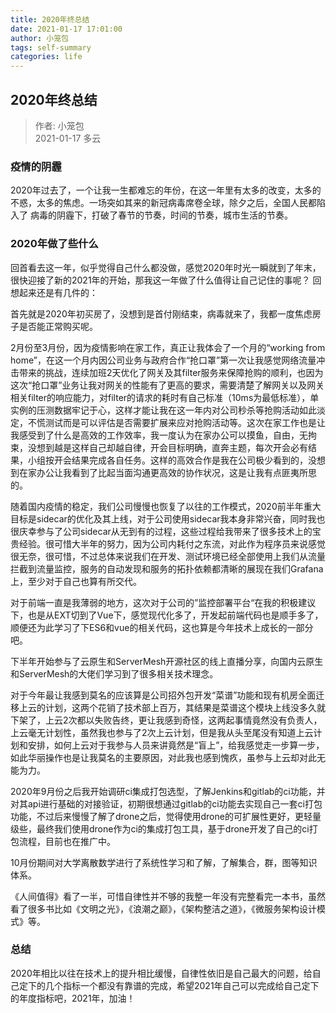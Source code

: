 ```yaml
---
title: 2020年终总结
date: 2021-01-17 17:01:00
author: 小笼包
tags: self-summary
categories: life
---
```


## 2020年终总结

> 作者: 小笼包  
> 2021-01-17 多云

### 疫情的阴霾

2020年过去了，一个让我一生都难忘的年份，在这一年里有太多的改变，太多的不惑，太多的焦虑。一场突如其来的新冠病毒席卷全球，除夕之后，全国人民都陷入了
病毒的阴霾下，打破了春节的节奏，时间的节奏，城市生活的节奏。

<!-- more -->

### 2020年做了些什么

回首看去这一年，似乎觉得自己什么都没做，感觉2020年时光一瞬就到了年末，很快迎接了新的2021年的开始，那我这一年做了什么值得让自己记住的事呢？
回想起来还是有几件的：

首先就是2020年初买房了，没想到是首付刚结束，病毒就来了，我都一度焦虑房子是否能正常购买呢。

2月份至3月份，因为疫情影响在家工作，真正让我体会了一个月的“working from home”，在这一个月内因公司业务与政府合作“抢口罩”第一次让我感觉网络流量冲击带来的挑战，连续加班2天优化了网关及其filter服务来保障抢购的顺利，也因为这次“抢口罩”业务让我对网关的性能有了更高的要求，需要清楚了解网关以及网关相关filter的响应能力，对filter的请求的耗时有自己标准（10ms为最低标准），单实例的压测数据牢记于心，这样才能让我在这一年内对公司秒杀等抢购活动如此淡定，不慌测试而是可以评估是否需要扩展来应对抢购活动等。这次在家工作也是让我感受到了什么是高效的工作效率，我一度认为在家办公可以摸鱼，自由，无拘束，没想到越是这样自己却越自律，开会目标明确，直奔主题，每次开会必有结果，小组按开会结果完成各自任务。这样的高效合作是我在公司极少看到的，没想到在家办公让我看到了比起当面沟通更高效的协作状况，这是让我有点匪夷所思的。

随着国内疫情的稳定，我们公司慢慢也恢复了以往的工作模式，2020前半年重大目标是sidecar的优化及其上线，对于公司使用sidecar我本身非常兴奋，同时我也很庆幸参与了公司sidecar从无到有的过程，这些过程给我带来了很多技术上的宝贵经验。很可惜大半年的努力，因为公司内耗付之东流，对此作为程序员来说感觉很无奈，很可惜，不过总体来说我们在开发、测试环境已经全部使用上我们从流量拦截到流量监控，服务的自动发现和服务的拓扑依赖都清晰的展现在我们Grafana上，至少对于自己也算有所交代。

对于前端一直是我薄弱的地方，这次对于公司的”监控部署平台“在我的积极建议下，也是从EXT切到了Vue下，感觉现代化多了，开发起前端代码也是顺手多了，顺便还为此学习了下ES6和vue的相关代码，这也算是今年技术上成长的一部分吧。

下半年开始参与了云原生和ServerMesh开源社区的线上直播分享，向国内云原生和ServerMesh的大佬们学习到了很多相关技术理念。

对于今年最让我感到莫名的应该算是公司招外包开发“菜谱”功能和现有机房全面迁移上云的计划，这两个花销了技术部上百万，其结果是菜谱这个模块上线没多久就下架了，上云2次都以失败告终，更让我感到奇怪，这两起事情竟然没有负责人，上云毫无计划性，虽然我也参与了2次上云计划，但是我从头至尾没有知道上云计划和安排，如何上云对于我参与人员来讲竟然是“盲上”，给我感觉走一步算一步，如此华丽操作也是让我莫名的主要原因，对此我也感到愧疚，虽参与上云却对此无能为力。

2020年9月份之后我开始调研ci集成打包选型，了解Jenkins和gitlab的ci功能，并对其api进行基础的对接验证，初期很想通过gitlab的ci功能去实现自己一套ci打包功能，不过后来慢慢了解了drone之后，觉得使用drone的可扩展性更好，更轻量级些，最终我们使用drone作为ci的集成打包工具，基于drone开发了自己的ci打包流程，目前也在推广中。

10月份期间对大学离散数学进行了系统性学习和了解，了解集合，群，图等知识体系。

《人间值得》看了一半，可惜自律性并不够的我整一年没有完整看完一本书，虽然看了很多书比如《文明之光》，《浪潮之巅》，《架构整洁之道》，《微服务架构设计模式》等。

### 总结

2020年相比以往在技术上的提升相比缓慢，自律性依旧是自己最大的问题，给自己定下的几个指标一个都没有靠谱的完成，希望2021年自己可以完成给自己定下的年度指标吧，2021年，加油！




